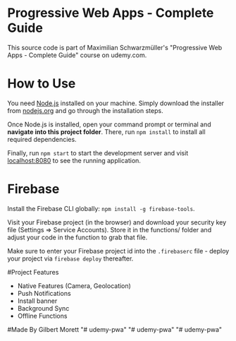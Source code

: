 # Progressive Web Apps - Complete Guide
This source code is part of Maximilian Schwarzmüller's "Progressive Web Apps - Complete Guide" course on udemy.com.

# How to Use
You need [Node.js](https://nodejs.org) installed on your machine. Simply download the installer from [nodejs.org](https://nodejs.org) and go through the installation steps.

Once Node.js is installed, open your command prompt or terminal and **navigate into this project folder**. There, run `npm install` to install all required dependencies.

Finally, run `npm start` to start the development server and visit [localhost:8080](http://localhost:8080) to see the running application.

# Firebase
Install the Firebase CLI globally: `npm install -g firebase-tools`.

Visit your Firebase project (in the browser) and download your security key file (Settings => Service Accounts). Store it in the functions/ folder and adjust your code in the function to grab that file.

Make sure to enter your Firebase project id into the `.firebaserc` file - deploy your project via `firebase deploy` thereafter.

#Project Features
- Native Features (Camera, Geolocation)
- Push Notifications 
- Install banner
- Background Sync 
- Offline Functions 

#Made By 
Gilbert Morett "# udemy-pwa" 
"# udemy-pwa" 
"# udemy-pwa" 
